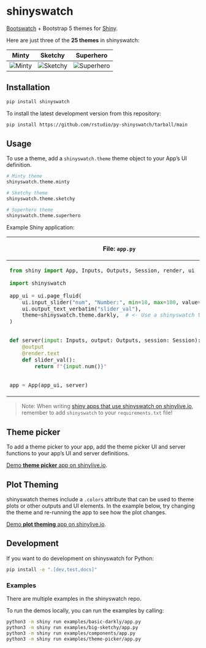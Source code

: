 # shinyswatch


<!-- DO NOT EDIT BY HAND: Edit docs/index.qmd and run `make docs-readme` to update -->

[Bootswatch](https://bootswatch.com/) + Bootstrap 5 themes for
[Shiny](https://shiny.rstudio.com/py/).

Here are just three of the **25 themes** in shinyswatch:

| Minty | Sketchy | Superhero |
|----|----|----|
| ![Minty](https://raw.githubusercontent.com/rstudio/py-shinyswatch/v0.2.2/readme_minty.png) | ![Sketchy](https://raw.githubusercontent.com/rstudio/py-shinyswatch/v0.2.2/readme_sketchy.png) | ![Superhero](https://raw.githubusercontent.com/rstudio/py-shinyswatch/v0.2.2/readme_superhero.png) |

## Installation

``` sh
pip install shinyswatch
```

To install the latest development version from this repository:

``` sh
pip install https://github.com/rstudio/py-shinyswatch/tarball/main
```

## Usage

To use a theme, add a `shinyswatch.theme` theme object to your App’s UI
definition.

``` python
# Minty theme
shinyswatch.theme.minty

# Sketchy theme
shinyswatch.theme.sketchy

# Superhero theme
shinyswatch.theme.superhero
```

Example Shiny application:

<table>

<thead>

<tr>

<th>

File: <code>app.py</code>
</th>

<th>

Screenshot
</th>

</tr>

</thead>

<tbody>

<tr>

<td>

``` python
from shiny import App, Inputs, Outputs, Session, render, ui

import shinyswatch

app_ui = ui.page_fluid(
    ui.input_slider("num", "Number:", min=10, max=100, value=30),
    ui.output_text_verbatim("slider_val"),
    theme=shinyswatch.theme.darkly,  # <- Use a shinyswatch theme here
)


def server(input: Inputs, output: Outputs, session: Session):
    @output
    @render.text
    def slider_val():
        return f"{input.num()}"


app = App(app_ui, server)
```

</td>

<td>

![darkly
theme](https://raw.githubusercontent.com/rstudio/py-shinyswatch/v0.2.2/readme_darkly.png)

</td>

</tr>

</tbody>

</table>

> Note: When writing [shiny apps that use shinyswatch on
> shinylive.io](https://shinylive.io/py/editor/#code=NobwRAdghgtgpmAXAAjFADugdOgnmAGlQGMB7CAFzkqVQDMAnUmZAZwAsBLCXZTmdKQYVkAQUxEAkhHQBXCqyIB5eXIVEAynFatO5Ig2oATOAyKzOAHQjX+g4Wy49WAdygVi7a9YzoA+hbIALzIFjhQAOZwfnQANhZGABTWyKmhnFjcan6ssZwmDMmQsjCWhMhlAHIlAEamiGVEMNxBAIwADE1QAB5t7Z3IAG5Q8XBBAMztAJQEKWlhpKryflTdFH6DpjXu-EW5+aYbI2Uzc6kU7HDwQRzcuK7unlgXV3BYRlAMANaxuETIAGJkAAeAC0yAAqqw4MgoI47g8POxkC94MhLoZrFNvDYICY6GxTJtCll5ChpGpFMhFhQ1CgVLT5FToTo9BAUFpWeQpg0IGlkAABGlqM6Cwx40zPOBrUX4th5ApHWKJHmi-mGCiyBh8uhlECkihYCAlFUAXzKOJ8mGCYkwiV8AU4RGhDGJ2Ig5TAFFw6AQKC90ooYFNRHA0HgtDAhgAjhZDPBKKxnmtPWRKNQg-7bjxrNn7m4kdZPd7fZHVkHTQBdIA),
> remember to add `shinyswatch` to your `requirements.txt` file!

## Theme picker

To add a theme picker to your app, add the theme picker UI and server
functions to your app’s UI and server definitions.

[Demo **theme picker** app on
shinylive.io](https://shinylive.io/py/editor/#code=NobwRAdghgtgpmAXAAjFADugdOgnmAGlQGMB7CAFzkqVQDMAnUmZAZwAsBLCXZTmdKQYVkAQUxEAkhHQBXCqyIB5eXIVEAynFatO5Ig2oATOAyKzOAHQjX+g4Wy49WAdygVi7a9YzoA+hbIALzIFjhQAOZwfnQANhZGABTWyKmO3Liu7p5YFOxw8H7onMQA1qYBnIkAlETIAMTIADwAtGJGRsh5cF358MjFZabIAKqSXaTIuKSyDMi+KWlh3Gp+rLGcJgzJkLIwloTIBwByewBGpogHRDDcQQCMAAw3UAAeD4-PyABuUPFwQQAzI9aotUmEZhRVlRXhQ-N9TGd3PwdutNhVfrEDqCIGlegUARwMlkPOxcn04FgAF5wdDsXBmVKNVrIADC7FIpFYPSguO4nAonD++P6iVI6EF5D+1WsMps8pMdDYpgR2xW8hQ0jUimQkLUKBUUPkOu5Oj0EBQWjN5GqV1xaUaAFkoOU2LMetNZsqGKrkHRZBBiJLccQ-rFWPiRT1BuU5tyfcN-YHg2D0s43KTyQSiiVY2sVaYat57akAAJ6+Sp0uGCBbXJwWGpxVsDZbeF-Gp2vF4wwUWa4ugHEDqihYCB7GoAXwOxZ8mGCYkwiV8lSI8dVcsOYAouHQCBQ24bFDAk6I4Gg8FoYEMAEcLIZ4JRWLlYVuyJRqMeD0SeNYf5kM08awtx3PcrxhY9JwAXSAA).

## Plot Theming

shinyswatch themes include a `.colors` attribute that can be used to
theme plots or other outputs and UI elements. In the example below, try
changing the theme and re-running the app to see how the plot changes.

[Demo **plot theming** app on
shinylive.io](https://shinylive.io/py/editor/#code=NobwRAdghgtgpmAXAAjFADugdOgnmAGlQGMB7CAFzkqVQEsZ1SAnC5GKC9AG1Iu7oAjHLh59kUAM7IeFADoQGTVsggBXRrgnSI6BQDNmpGMkkALOhC1KWbAIKYizagBM4zJ3ACORNXQUKAMTIACrMWsRmUBAA5pYxyBRmcInJ8MiGxuyWFFoUpMhqilQuBkYm5pa4kgDunJFYSXDpNiowOVpSphZWAPpN8AHQmL1+yAC8hXQ4UDFwvfrcfi4AFArIG1NYluhqFL2SAm7Ma5ByhMjnAHLnRO0Q4wAMd1AAHuMAjI-PyABuUEs4OMAEyPACUBHWmz8WGIUGYqxhpD2u32Ygop3R5zBEKhGwGQMqfQJkIgYKGCjc+lM7l+7hWOz2YMQeOQAAFnBBjjheBiARRxuc7MgLJJ8jFmLBsayqTJeStmazNqpsJKucYsJI4HBVh8AJwANgAHI8TR9yRBlcrXhNkF9HsgANR2gCsyAAVCqsGqXBqfRAVgAWADMAHYLUrNvo6DEiG9bbJNWpBOjJArIxs3lhRRjXkRGRQsAGIcg3BBJHRcuMwmo4EQyLxmOMibh+mk4LDSI3JDhmAx4bgI5arRtgiF26kUujEgUOBRIpPkMQ1MxOWwCRmMjGZvOzJq4Pt9FBiHAGyxThByHBpcOR1mtYfj6eu+fzpeINewEORxsz8wFgkkwtm2zQdn+PaCKQLitn+m5ZhQdDEAA1r06DwrAaZvHQkiCmAkFJLcS4vswOF-gBFo-hIryauglhwJIwDnPh+QwOcAC6+77H+KxkfoMQUT+960R+DHnPkehgBxD69NxvH8XB1GSMJ9GMWA3BwPo8iSZxMnETxxHkQpNF0aJYB9jEZhaVJB66Y2+mNoZECbs4FArpa0YxBSwzoLaDjoCsGDoKMdBEFqzB0swFoXGAuToAgKAxXArwUGAAC+RDgNA8C0GZ3h+M48CUD2FDJdFZCUNQKUJeomgKHO6ICIICgts1PTVHUu4KNFsXxagVClalbFAA).

## Development

If you want to do development on shinyswatch for Python:

``` sh
pip install -e ".[dev,test,docs]"
```

### Examples

There are multiple examples in the shinyswatch repo.

<!-- You can view them online at: [shinyswatch.theme.darkly](http://rstudio.github.io/py-shinyswatch/reference/theme.darkly.html) and [get_theme](http://rstudio.github.io/py-shinyswatch/reference/get_theme.html). -->

To run the demos locally, you can run the examples by calling:

``` sh
python3 -m shiny run examples/basic-darkly/app.py
python3 -m shiny run examples/big-sketchy/app.py
python3 -m shiny run examples/components/app.py
python3 -m shiny run examples/theme-picker/app.py
```
